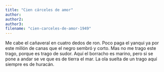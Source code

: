 ```yaml
---
title: "Cien cárceles de amor"
author:  
author2: 
author3: 
filename: "cien-carceles-de-amor-1949"
---
```

Me cabe el cañaveral
en cuatro dedos de ron.
Poco paga el yanqui ya
por este millón de canas
que el negro sembró y corto.
Mas no me trago este trago,
porque es trago de sudor.
Aquí el borracho es marino,
pero si se pone a andar
se ve que es de tierra el mar.
La ola suelta de un trago
aquí siempre es de huracán.
